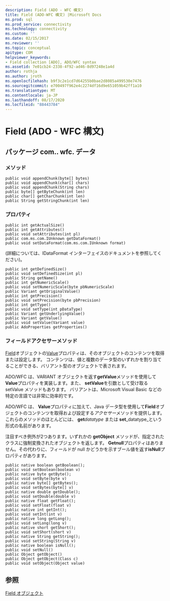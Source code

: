 ```yaml
---
description: Field (ADO - WFC 構文)
title: Field (ADO-WFC 構文) |Microsoft Docs
ms.prod: sql
ms.prod_service: connectivity
ms.technology: connectivity
ms.custom: ''
ms.date: 02/15/2017
ms.reviewer: ''
ms.topic: conceptual
apitype: COM
helpviewer_keywords:
- Field collection [ADO], ADO/WFC syntax
ms.assetid: 7e01cb24-2338-4f92-ad46-8d97248e1a4d
author: rothja
ms.author: jroth
ms.openlocfilehash: b9f3c2e1cd7d64255b0bae2d8085a499530e7476
ms.sourcegitcommit: e700497f962e4c2274df16d9e651059b42ff1a10
ms.translationtype: MT
ms.contentlocale: ja-JP
ms.lasthandoff: 08/17/2020
ms.locfileid: "88443784"
---
```

# <a name="field-ado---wfc-syntax"></a>Field (ADO - WFC 構文)
## <a name="package-commswfcdata"></a>パッケージ com.. wfc. データ  
  
### <a name="methods"></a>メソッド  
  
```  
public void appendChunk(byte[] bytes)  
public void appendChunk(char[] chars)  
public void appendChunk(String chars)  
public byte[] getByteChunk(int len)  
public char[] getCharChunk(int len)  
public String getStringChunk(int len)  
```  
  
### <a name="properties"></a>プロパティ  
  
```  
public int getActualSize()  
public int getAttributes()  
public void setAttributes(int pl)  
public com.ms.com.IUnknown getDataFormat()  
public void setDataFormat(com.ms.com.IUnknown format)  
```  
  
 (詳細については、IDataFormat インターフェイスのドキュメントを参照してください)。  
  
```  
public int getDefinedSize()  
public void setDefinedSize(int pl)  
public String getName()  
public int getNumericScale()  
public void setNumericScale(byte pbNumericScale)  
public Variant getOriginalValue()  
public int getPrecision()  
public void setPrecision(byte pbPrecision)  
public int getType()  
public void setType(int pDataType)  
public Variant getUnderlyingValue()  
public Variant getValue()  
public void setValue(Variant value)  
public AdoProperties getProperties()  
```  
  
### <a name="field-accessor-methods"></a>フィールドアクセサーメソッド  
 [Field](../../../ado/reference/ado-api/field-object.md)オブジェクトの[Value](../../../ado/reference/ado-api/value-property-ado.md)プロパティは、そのオブジェクトのコンテンツを取得または設定します。 コンテンツは、値と複数のデータ型のいずれかを割り当てることができる、バリアント型のオブジェクトで表されます。  
  
 ADO/WFC は、VARIANT オブジェクトを返す**getValue**メソッドを使用して**Value**プロパティを実装します。また、 **setValue**を引数として受け取る setValue メソッドもあります。 バリアントは、Microsoft Visual Basic などの特定の言語では非常に効率的です。  
  
 ADO/WFC は、 **Value**プロパティに加えて、Java データ型を使用して**Field**オブジェクトのコンテンツを取得および設定する*アクセサー*メソッドを提供します。 これらのメソッドのほとんどには、 **get**_datatype_ または **set**_datatype_という形式の名前があります。  
  
 注目すべき例外が2つあります。いずれかの **getObject** メソッドが、指定されたクラスに強制変換されたオブジェクトを返します。 **Getnull**プロパティはありません。その代わりに、フィールドが null かどうかを示すブール値を返す**isNull**プロパティがあります。  
  
```  
public native boolean getBoolean();  
public void setBoolean(boolean v)  
public native byte getByte();  
public void setByte(byte v)  
public native byte[] getBytes();  
public void setBytes(byte[] v)  
public native double getDouble();  
public void setDouble(double v)  
public native float getFloat();  
public void setFloat(float v)  
public native int getInt();  
public void setInt(int v)  
public native long getLong();  
public void setLong(long v)  
public native short getShort();  
public void setShort(short v)  
public native String getString();  
public void setString(String v)  
public native boolean isNull();  
public void setNull()  
public Object getObject()  
public Object getObject(Class c)  
public void setObject(Object value)  
```  
  
## <a name="see-also"></a>参照  
 [Field オブジェクト](../../../ado/reference/ado-api/field-object.md)

